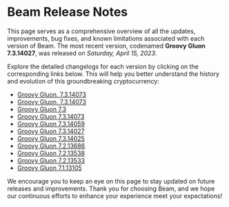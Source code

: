 # Beam Release Notes

This page serves as a comprehensive overview of all the updates, improvements, bug fixes, and known limitations associated with each version of Beam. The most recent version, codenamed **Groovy Gluon 7.3.14027**, was released on _Saturday, April 15, 2023_.

Explore the detailed changelogs for each version by clicking on the corresponding links below. This will help you better understand the history and evolution of this groundbreaking cryptocurrency:

- [Groovy Gluon. 7.3.14073](/docs/changelog/7.3.14073)
- [Groovy Gluon. 7.3.14073](/docs/changelog/7.3.14073)
- [Groovy Gluon 7.3](/docs/changelog/7.3)
- [Groovy Gluon 7.3.14073](/docs/changelog/7.3.14073)
- [Groovy Gluon 7.3.14059](/docs/changelog/7.3.14059)
- [Groovy Gluon 7.3.14027](/docs/changelog/7.3.14027)
- [Groovy Gluon 7.3.14025](/docs/changelog/7.3.14025)
- [Groovy Gluon 7.2.13686](/docs/changelog/7.2.13686)
- [Groovy Gluon 7.2.13538](/docs/changelog/7.2.13538)
- [Groovy Gluon 7.2.13533](/docs/changelog/7.2.13533)
- [Groovy Gluon 7.1.13105](/docs/changelog/7.1.13105)

We encourage you to keep an eye on this page to stay updated on future releases and improvements. Thank you for choosing Beam, and we hope our continuous efforts to enhance your experience meet your expectations!
